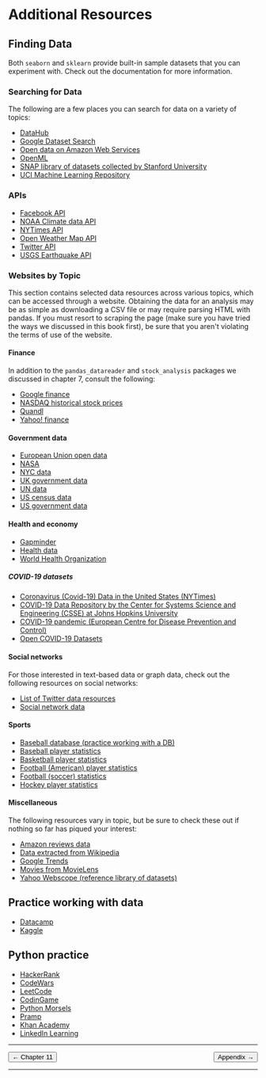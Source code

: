 # Additional Resources

## Finding Data
Both `seaborn` and `sklearn` provide built-in sample datasets that you can experiment with. Check out the documentation for more information.

### Searching for Data
The following are a few places you can search for data on a variety of topics:
- [DataHub](https://datahub.io/search)
- [Google Dataset Search](https://datasetsearch.research.google.com/)
- [Open data on Amazon Web Services](https://registry.opendata.aws/)
- [OpenML](https://www.openml.org)
- [SNAP library of datasets collected by Stanford University](https://snap.stanford.edu/data/index.html)
- [UCI Machine Learning Repository](http://archive.ics.uci.edu/ml/index.php)

### APIs
- [Facebook API](https://developers.facebook.com/docs/graph-api)
- [NOAA Climate data API](https://www.ncdc.noaa.gov/cdo-web/webservices/v2)
- [NYTimes API](https://developer.nytimes.com/)
- [Open Weather Map API](https://openweathermap.org/api)
- [Twitter API](https://developer.twitter.com/en/docs)
- [USGS Earthquake API](https://earthquake.usgs.gov/fdsnws/event/1/)

### Websites by Topic
This section contains selected data resources across various topics, which can be accessed through a website. Obtaining the data for an analysis may be as simple as downloading a CSV file or may require parsing HTML with pandas. If you must resort to scraping the page (make sure you have tried the ways we discussed in this book first), be sure that you aren't violating the terms of use of the website.

#### Finance
In addition to the `pandas_datareader` and `stock_analysis` packages we discussed in chapter 7, consult the following:
- [Google finance](https://google.com/finance)
- [NASDAQ historical stock prices](https://www.nasdaq.com/market-activity/quotes/historical)
- [Quandl](https://www.quandl.com)
- [Yahoo! finance](https://finance.yahoo.com)

#### Government data
- [European Union open data](http://data.europa.eu/euodp/en/data)
- [NASA](https://nasa.github.io/data-nasa-gov-frontpage/)
- [NYC data](https://opendata.cityofnewyork.us/data/)
- [UK government data](https://data.gov.uk/)
- [UN data](http://data.un.org/)
- [US census data](https://census.gov/data.html)
- [US government data](https://www.data.gov/)

#### Health and economy
- [Gapminder](https://www.gapminder.org/data/)
- [Health data](https://healthdata.gov/search/type/dataset)
- [World Health Organization](https://www.who.int/data/gho)

##### COVID-19 datasets
- [Coronavirus (Covid-19) Data in the United States (NYTimes)](https://github.com/nytimes/covid-19-data)
- [COVID-19 Data Repository by the Center for Systems Science and Engineering (CSSE) at Johns Hopkins University](https://github.com/CSSEGISandData/COVID-19)
- [COVID-19 pandemic (European Centre for Disease Prevention and Control)](https://www.ecdc.europa.eu/en/covid-19-pandemic)
- [Open COVID-19 Datasets](https://researchdata.wisc.edu/open-covid-19-datasets/)


#### Social networks
For those interested in text-based data or graph data, check out the following resources on social networks:
- [List of Twitter data resources](https://github.com/shaypal5/awesome-twitter-data)
- [Social network data](https://snap.stanford.edu/data/ego-Facebook.html)

#### Sports
- [Baseball database (practice working with a DB)](http://www.seanlahman.com/baseball-archive/statistics/)
- [Baseball player statistics](https://www.baseball-reference.com/players/)
- [Basketball player statistics](https://www.basketball-reference.com/players/)
- [Football (American) player statistics](https://www.pro-football-reference.com/players/)
- [Football (soccer) statistics](https://www.whoscored.com/Statistics)
- [Hockey player statistics](https://www.hockey-reference.com/players/)

#### Miscellaneous
The following resources vary in topic, but be sure to check these out if nothing so far has piqued your interest:
- [Amazon reviews data](https://snap.stanford.edu/data/web-Amazon.html)
- [Data extracted from Wikipedia](https://wiki.dbpedia.org/develop/datasets)
- [Google Trends](https://trends.google.com/trends/)
- [Movies from MovieLens](https://grouplens.org/datasets/movielens/)
- [Yahoo Webscope (reference library of datasets)](https://webscope.sandbox.yahoo.com/)

## Practice working with data
- [Datacamp](https://www.datacamp.com/)
- [Kaggle](https://www.kaggle.com/)

## Python practice
- [HackerRank](https://www.hackerrank.com)
- [CodeWars](https://www.codewars.com)
- [LeetCode](https://www.leetcode.com)
- [CodinGame](https://www.codingame.com)
- [Python Morsels](https://www.pythonmorsels.com/)
- [Pramp](https://www.pramp.com)
- [Khan Academy](https://www.khanacademy.org/)
- [LinkedIn Learning](https://www.linkedin.com/learning/)

<hr>
<div style="overflow: hidden; margin-bottom: 10px;">
    <div style="float: left;">
        <a href="../ch_11/5-online_learning.ipynb">
            <button>&#8592; Chapter 11</button>
        </a>
    </div>
    <div style="float: right;">
        <a href="../appendix/README.md">
            <button>Appendix &#8594;</button>
        </a>
    </div>
</div>
<hr>